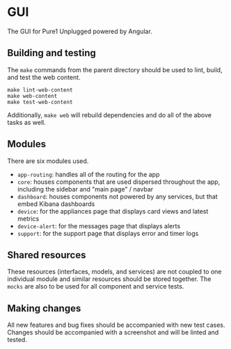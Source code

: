# GUI
The GUI for Pure1 Unplugged powered by Angular.

## Building and testing
The `make` commands from the parent directory should be used to lint, build, and test the web content.
```
make lint-web-content
make web-content
make test-web-content
```
Additionally, `make web` will rebuild dependencies and do all of the above tasks as well.

## Modules
There are six modules used.

* `app-routing`: handles all of the routing for the app
* `core`: houses components that are used dispersed throughout the app, including the sidebar and "main page" / navbar
* `dashboard`: houses components not powered by any services, but that embed Kibana dashboards
* `device`: for the appliances page that displays card views and latest metrics
* `device-alert`: for the messages page that displays alerts
* `support`: for the support page that displays error and timer logs

## Shared resources
These resources (interfaces, models, and services) are not coupled to one individual module and similar resources should be stored together. The `mocks` are also to be used for all component and service tests.

## Making changes
All new features and bug fixes should be accompanied with new test cases.
Changes should be accompanied with a screenshot and will be linted and tested.
